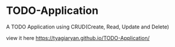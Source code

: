 # TODO-Application
A TODO Application using CRUD(Create, Read, Update and Delete)

view it here https://tyagiaryan.github.io/TODO-Application/

